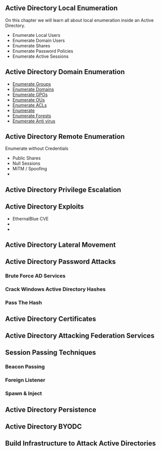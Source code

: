 



## Active Directory Local Enumeration
On this chapter we will learn all about local enumeration inside an Active Directory.
- Enumerate Local Users
- Enumerate Domain Users
- Enumerate Shares
- Enumerate Password Policies
- Enumerate Active Sessions

## Active Directory Domain Enumeration
- [Enumerate Groups]()
- [Enumerate Domains](https://www.poplabsec.com/active-directory-enumerate-domains/)
- [Enumerate GPOs](https://www.poplabsec.com/active-directory-enumerate-group-policy-objects/) 
- [Enumerate OUs]()
- [Enumerate ACLs]()
- [Enumerate]()
- [Enumerate Forests]()
- [Enumerate Anti virus]()


## Active Directory Remote Enumeration
Enumerate without Credentials
- Public Shares
- Null Sessions
- MiTM / Spoofing
- 


## Active Directory Privilege Escalation
## Active Directory Exploits
- EthernalBlue CVE
- []()
- []()
## Active Directory Lateral Movement



## Active Directory Password Attacks
### Brute Force AD Services
### Crack Windows Active Directory Hashes
### Pass The Hash

## Active Directory Certificates




## Active Directory Attacking Federation Services






## Session Passing Techniques

### Beacon Passing
### Foreign Listener
### Spawn & Inject

## Active Directory Persistence 

## Active Directory BYODC

## Build Infrastructure to Attack Active Directories